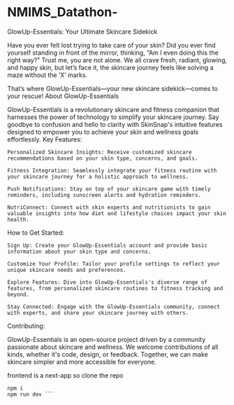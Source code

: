 # NMIMS_Datathon-
GlowUp-Essentials: Your Ultimate Skincare Sidekick

Have you ever felt lost trying to take care of your skin? Did you ever find yourself standing in front of the mirror, thinking, “Am I even doing this the right way?” Trust me, you are not alone. We all crave fresh, radiant, glowing, and happy skin, but let’s face it, the skincare journey feels like solving a maze without the ‘X’ marks.

That’s where GlowUp-Essentials—your new skincare sidekick—comes to your rescue!
About GlowUp-Essentials

GlowUp-Essentials is a revolutionary skincare and fitness companion that harnesses the power of technology to simplify your skincare journey. Say goodbye to confusion and hello to clarity with SkinSnap's intuitive features designed to empower you to achieve your skin and wellness goals effortlessly.
Key Features:

    Personalized Skincare Insights: Receive customized skincare recommendations based on your skin type, concerns, and goals.

    Fitness Integration: Seamlessly integrate your fitness routine with your skincare journey for a holistic approach to wellness.

    Push Notifications: Stay on top of your skincare game with timely reminders, including sunscreen alerts and hydration reminders.

    NutriConnect: Connect with skin experts and nutritionists to gain valuable insights into how diet and lifestyle choices impact your skin health.

How to Get Started:

    Sign Up: Create your GlowUp-Essentials account and provide basic information about your skin type and concerns.

    Customize Your Profile: Tailor your profile settings to reflect your unique skincare needs and preferences.

    Explore Features: Dive into GlowUp-Essentials's diverse range of features, from personalized skincare routines to fitness tracking and beyond.

    Stay Connected: Engage with the GlowUp-Essentials community, connect with experts, and share your skincare journey with others.

Contributing:

GlowUp-Essentials is an open-source project driven by a community passionate about skincare and wellness. We welcome contributions of all kinds, whether it's code, design, or feedback. Together, we can make skincare simpler and more accessible for everyone.


frontend is a next-app 
so clone the repo 
```cd skincare-essentials
npm i
npm run dev ```
